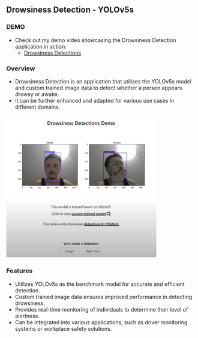 ## Drowsiness Detection - YOLOv5s

### DEMO

- Check out my demo video showcasing the Drowsiness Detection application in action:
  - [Drowsiness Detections](https://www.youtube.com/watch?v=KFHNxGSGBc8&feature=youtu.be)

### Overview

- Drowsiness Detection is an application that utilizes the YOLOv5s model and custom trained image data to detect whether a person appears drowsy or awake.
- It can be further enhanced and adapted for various use cases in different domains.

<img src="drowsiness_demo.png" alt="Alt Text" width="400" height="auto">

### Features

- Utilizes YOLOv5s as the benchmark model for accurate and efficient detection.
- Custom trained image data ensures improved performance in detecting drowsiness.
- Provides real-time monitoring of individuals to determine their level of alertness.
- Can be integrated into various applications, such as driver monitoring systems or workplace safety solutions.
